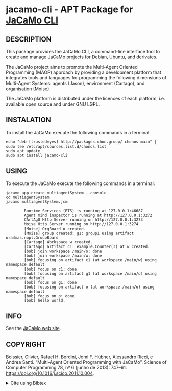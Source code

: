 # jacamo-cli - APT Package for [JaCaMo CLI](https://github.com/jacamo-lang/jacamo-cli)

## DESCRIPTION
This package provides the JaCaMo CLI, a command-line interface tool to create and manage JaCaMo projects for Debian, Ubuntu, and derivates.

The JaCaMo project aims to promote the Multi-Agent Oriented Programming (MAOP) approach by providing a development platform that integrates tools and languages for programming the following dimensions of Multi-Agent Systems: agents (Jason), environment (Cartago), and organisation (Moise).

The JaCaMo platform is distributed under the licences of each platform, i.e. available open source and under GNU LGPL.

## INSTALATION
To install the JaCaMo execute the following commands in a terminal:
```
echo "deb [trusted=yes] http://packages.chon.group/ chonos main" | sudo tee /etc/apt/sources.list.d/chonos.list 
sudo apt update
sudo apt install jacamo-cli
```

## USING
To execute the JaCaMo execute the following commands in a terminal:
```
jacamo app create multiagentSystem --console
cd multiagentSystem
jacamo multiagentSystem.jcm 
        
        Runtime Services (RTS) is running at 127.0.0.1:46687
        Agent mind inspector is running at http://127.0.0.1:3272
        CArtAgO Http Server running on http://127.0.0.1:3273
        Moise Http Server running on http://127.0.0.1:3274
        [Moise] OrgBoard o created.
        [Moise] group created: g1: group1 using artifact ora4mas.nopl.GroupBoard
        [Cartago] Workspace w created.
        [Cartago] artifact c1: example.Counter(3) at w created.
        [bob] join workspace /main/o: done
        [bob] join workspace /main/w: done
        [bob] focusing on artifact c1 (at workspace /main/w) using namespace default
        [bob] focus on c1: done
        [bob] focusing on artifact g1 (at workspace /main/o) using namespace default
        [bob] focus on g1: done
        [bob] focusing on artifact o (at workspace /main/o) using namespace default
        [bob] focus on o: done
        [bob] hello world.
```

## INFO
See the [JaCaMo web site](https://jacamo-lang.github.io/).


## COPYRIGHT
Boissier, Olivier, Rafael H. Bordini, Jomi F. Hübner, Alessandro Ricci, e Andrea Santi. “Multi-Agent Oriented Programming with JaCaMo”. Science of Computer Programming 78, nº 6 (junho de 2013): 747–61. https://doi.org/10.1016/j.scico.2011.10.004.


<details>
<summary> Cite using Bibtex </summary>

```
@article{jacamo,
title = {Multi-agent oriented programming with JaCaMo},
journal = {Science of Computer Programming},
volume = {78},
number = {6},
pages = {747-761},
year = {2013},
note = {Special section: The Programming Languages track at the 26th ACM Symposium on Applied Computing (SAC 2011) & Special section on Agent-oriented Design Methods and Programming Techniques for Distributed Computing in Dynamic and Complex Environments},
issn = {0167-6423},
doi = {https://doi.org/10.1016/j.scico.2011.10.004},
url = {https://www.sciencedirect.com/science/article/pii/S016764231100181X},
author = {Olivier Boissier and Rafael H. Bordini and Jomi F. Hübner and Alessandro Ricci and Andrea Santi},
keywords = {Multi-agent oriented programming, Autonomous agents, Shared environments, Agent organisations}
}
```
</details>